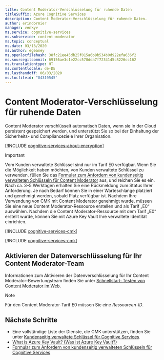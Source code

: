 ```yaml
---
title: Content Moderator-Verschlüsselung für ruhende Daten
titleSuffix: Azure Cognitive Services
description: Content Moderator-Verschlüsselung für ruhende Daten.
author: erindormier
manager: venkyv
ms.service: cognitive-services
ms.subservice: content-moderator
ms.topic: conceptual
ms.date: 03/13/2020
ms.author: egeaney
ms.openlocfilehash: 38fc21ee45db25f015a6b8b534b0d922efa636f2
ms.sourcegitcommit: 69156ae3c1e22cc570dda7f7234145c8226cc162
ms.translationtype: HT
ms.contentlocale: de-DE
ms.lasthandoff: 06/03/2020
ms.locfileid: "84310545"
---
```

# <a name="content-moderator-encryption-of-data-at-rest"></a>Content Moderator-Verschlüsselung für ruhende Daten

Content Moderator verschlüsselt automatisch Daten, wenn sie in der Cloud persistent gespeichert werden, und unterstützt Sie so bei der Einhaltung der Sicherheits- und Complianceziele Ihrer Organisation.

[!INCLUDE [cognitive-services-about-encryption](../includes/cognitive-services-about-encryption.md)]

> [!IMPORTANT]
> Vom Kunden verwaltete Schlüssel sind nur im Tarif E0 verfügbar. Wenn Sie die Möglichkeit haben möchten, von Kunden verwaltete Schlüssel zu verwenden, füllen Sie das [Formular zum Anfordern von kundenseitig verwalteten Schlüsseln für Content Moderator](https://aka.ms/cogsvc-cmk) aus, und reichen Sie es ein. Nach ca. 3–5 Werktagen erhalten Sie eine Rückmeldung zum Status Ihrer Anforderung. Je nach Bedarf können Sie in einer Warteschlange platziert und genehmigt werden, sobald Platz verfügbar ist. Nachdem Ihre Verwendung von CMK mit Content Moderator genehmigt wurde, müssen Sie eine neue Content Moderator-Ressource erstellen und als Tarif „E0“ auswählen. Nachdem die Content Moderator-Ressource mit dem Tarif „E0“ erstellt wurde, können Sie mit Azure Key Vault Ihre verwaltete Identität einrichten.

[!INCLUDE [cognitive-services-cmk](../includes/cognitive-services-cmk-regions.md)]

[!INCLUDE [cognitive-services-cmk](../includes/configure-customer-managed-keys.md)]

## <a name="enable-data-encryption-for-your-content-moderator-team"></a>Aktivieren der Datenverschlüsselung für Ihr Content Moderator-Team

Informationen zum Aktivieren der Datenverschlüsselung für Ihr Content Moderator-Bewertungsteam finden Sie unter [Schnellstart: Testen von Content Moderator im Web](quick-start.md#create-a-review-team).  

> [!NOTE]
> Für den Content Moderator-Tarif E0 müssen Sie eine _Ressourcen-ID_.

## <a name="next-steps"></a>Nächste Schritte

* Eine vollständige Liste der Dienste, die CMK unterstützen, finden Sie unter [Kundenseitig verwaltete Schlüssel für Cognitive Services](../encryption/cognitive-services-encryption-keys-portal.md).
* [What is Azure Key Vault? (Was ist Azure Key Vault?)](https://docs.microsoft.com/azure/key-vault/key-vault-overview)
* [Formular zum Anfordern von kundenseitig verwalteten Schlüsseln für Cognitive Services](https://aka.ms/cogsvc-cmk)

